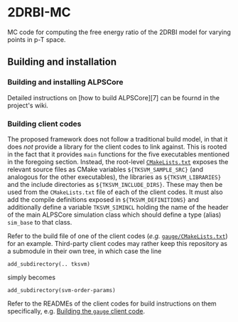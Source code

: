 # 2DRBI-MC
MC code for computing the free energy ratio of the 2DRBI model for varying points in p-T space.


Building and installation
-------------------------
### Building and installing ALPSCore

Detailed instructions on [how to build ALPSCore][7] can be fournd in the
project's wiki. 

### Building client codes

The proposed framework does not follow a traditional build model, in that it does
_not_ provide a library for the client codes to link against. This is rooted in
the fact that it provides `main` functions for the five executables mentioned in
the foregoing section. Instead, the root-level
[`CMakeLists.txt`](./CMakeLists.txt) exposes the relevant source files as CMake
variables `${TKSVM_SAMPLE_SRC}` (and analogous for the other executables), the
libraries as `${TKSVM_LIBRARIES}` and the include directories as
`${TKSVM_INCLUDE_DIRS}`.
These may then be used from the `CMakeLists.txt` file of each of the client
codes. It must also add the compile definitions exposed in
`${TKSVM_DEFINITIONS}` and additionally define a variable `TKSVM_SIMINCL`
holding the name of the header of the main ALPSCore simulation class which
should define a type (alias) `sim_base` to that class.

Refer to the build file of one of the client codes (_e.g._
[`gauge/CMakeLists.txt`](./gauge/CMakeLists.txt)) for an example. Third-party
client codes may rather keep this repository as a submodule in their own tree,
in which case the line

    add_subdirectory(.. tksvm)

simply becomes

    add_subdirectory(svm-order-params)

Refer to the READMEs of the client codes for build instructions on them
specifically, e.g. [Building the `gauge` client
code](./gauge#building-and-installation).
